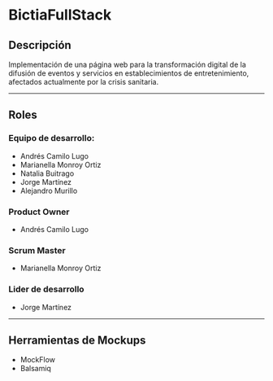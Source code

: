 # BictiaFullStack

## Descripción

Implementación de una página web para la transformación digital de la difusión de eventos y servicios en establecimientos de entretenimiento, afectados actualmente por la crisis sanitaria. 

---
## Roles
### Equipo de desarrollo:
* Andrés Camilo Lugo
* Marianella Monroy Ortiz
* Natalia Buitrago
* Jorge Martínez
* Alejandro Murillo

### Product Owner 
* Andrés Camilo Lugo

### Scrum Master
* Marianella Monroy Ortiz

### Lider de desarrollo
* Jorge Martínez 

---
## Herramientas de Mockups
* MockFlow
* Balsamiq

